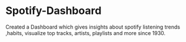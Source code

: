 # Spotify-Dashboard

Created a Dashboard which gives insights about spotify listening trends ,habits, visualize top tracks, artists, playlists and more since 1930.
